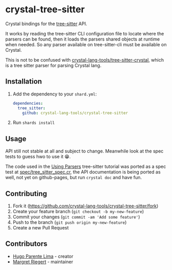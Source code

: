# crystal-tree-sitter

Crystal bindings for the [tree-sitter](https://github.com/tree-sitter/tree-sitter) API.

It works by reading the tree-sitter CLI configuration file to locate where the parsers can be found, then it loads the
parsers shared objects at runtime when needed. So any parser available on tree-sitter-cli must be available on Crystal.

This is not to be confused with [crystal-lang-tools/tree-sitter-crystal](https://github.com/crystal-lang-tools/tree-sitter-crystal),
which is a tree sitter parser for parsing Crystal lang.

## Installation

1. Add the dependency to your `shard.yml`:

   ```yaml
   dependencies:
     tree_sitter:
       github: crystal-lang-tools/crystal-tree-sitter
   ```

2. Run `shards install`

## Usage

API still not stable at all and subject to change. Meanwhile look at the spec tests to guess hwo to use it 😁️.

The code used in the [Using Parsers](https://tree-sitter.github.io/tree-sitter/using-parsers) tree-sitter tutorial
was ported as a spec test at [spec/tree_sitter_spec.cr](spec/tree_sitter_spec.cr), the API documentation is being
ported as well, not yet on github-pages, but run `crystal doc` and have fun.

## Contributing

1. Fork it (<https://github.com/crystal-lang-tools/crystal-tree-sitter/fork>)
2. Create your feature branch (`git checkout -b my-new-feature`)
3. Commit your changes (`git commit -am 'Add some feature'`)
4. Push to the branch (`git push origin my-new-feature`)
5. Create a new Pull Request

## Contributors

- [Hugo Parente Lima](https://github.com/hugopl) - creator
- [Margret Riegert](https://github.com/nobodywasishere) - maintainer
